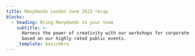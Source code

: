 ```yaml
---
title: ManyHands London June 2023 recap
blocks:
  - heading: Bring ManyHands to your team
    subtitle: >-
      Harness the power of creativity with our workshops for corporate teams
      based on our highly rated public events.
    _template: basicHero
---
```


